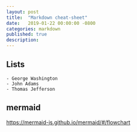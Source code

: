 ```yaml
---
layout: post
title:  "Markdown cheat-sheet"
date:   2019-01-22 00:00:00 -0800
categories: markdown
published: true
description:
---
```


## Lists

    - George Washington
    - John Adams
    - Thomas Jefferson

## mermaid
https://mermaid-js.github.io/mermaid/#/flowchart